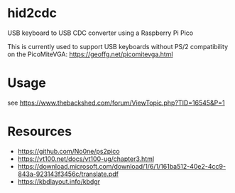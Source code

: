 # hid2cdc
USB keyboard to USB CDC converter using a Raspberry Pi Pico

This is currently used to support USB keyboards without PS/2 compatibility on the PicoMiteVGA: https://geoffg.net/picomitevga.html

# Usage
see https://www.thebackshed.com/forum/ViewTopic.php?TID=16545&P=1

# Resources
* https://github.com/No0ne/ps2pico
* https://vt100.net/docs/vt100-ug/chapter3.html
* https://download.microsoft.com/download/1/6/1/161ba512-40e2-4cc9-843a-923143f3456c/translate.pdf
* https://kbdlayout.info/kbdgr